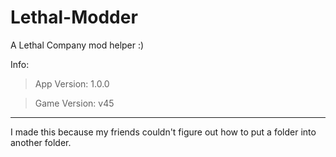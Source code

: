 # Lethal-Modder

A Lethal Company mod helper :)

Info:
> App Version: 1.0.0

> Game Version: v45

---

I made this because my friends couldn't figure out how to put a folder into another folder.
